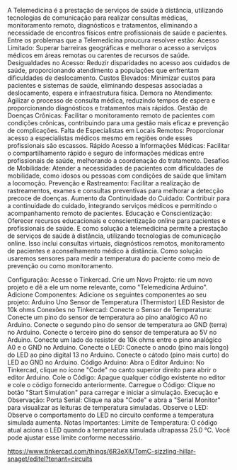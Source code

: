A Telemedicina é a prestação de serviços de saúde à distância, utilizando tecnologias de comunicação para realizar consultas médicas, monitoramento remoto, diagnósticos e tratamentos, eliminando a necessidade de encontros físicos entre profissionais de saúde e pacientes. Entre os problemas que a Telemedicina proucura resolver estão:
Acesso Limitado:
Superar barreiras geográficas e melhorar o acesso a serviços médicos em áreas remotas ou carentes de recursos de saúde.
Desigualdades no Acesso:
Reduzir disparidades no acesso aos cuidados de saúde, proporcionando atendimento a populações que enfrentam dificuldades de deslocamento.
Custos Elevados:
Minimizar custos para pacientes e sistemas de saúde, eliminando despesas associadas a deslocamento, espera e infraestrutura física.
Demora no Atendimento:
Agilizar o processo de consulta médica, reduzindo tempos de espera e proporcionando diagnósticos e tratamentos mais rápidos.
Gestão de Doenças Crônicas:
Facilitar o monitoramento remoto de pacientes com condições crônicas, contribuindo para uma gestão mais eficaz e prevenção de complicações.
Falta de Especialistas em Locais Remotos:
Proporcionar acesso a especialistas médicos mesmo em regiões onde esses profissionais são escassos.
Rápido Acesso a Informações Médicas:
Facilitar o compartilhamento rápido e seguro de informações médicas entre profissionais de saúde, melhorando a coordenação do tratamento.
Desafios de Mobilidade:
Atender a necessidades de pacientes com dificuldades de mobilidade, como idosos ou pessoas com condições de saúde que limitam a locomoção.
Prevenção e Rastreamento:
Facilitar a realização de rastreamentos, exames e consultas preventivas para melhorar a detecção precoce de doenças.
Aumento da Continuidade do Cuidado:
Contribuir para a continuidade do cuidado, integrando serviços médicos e permitindo o acompanhamento remoto de pacientes.
Educação e Conscientização:
Oferecer recursos educacionais e conscientização online para pacientes e profissionais de saúde.
E como solução a telemedicina permite a prestação de serviços de saúde à distância, utilizando tecnologias de comunicação online. Isso inclui consultas virtuais, diagnósticos remotos, monitoramento de pacientes e aconselhamento médico à distância. Como solução usaremos sensores para medir a temperatura do paciente como meio de prevenção ou como monitoramento.

Configuração:
Acesse o Tinkercad.
Crie um Novo Projeto:
rie um novo projeto e dê a ele um nome relevante, como "Telemedicina Arduino".
Adicione Componentes:
Adicione os seguintes componentes ao seu projeto:
Arduino Uno
Sensor de Temperatura (Thermistor)
LED
Resistor de 10k ohms
Conexões no Tinkercad:
Conecte o Sensor de Temperatura:
Conecte um pino do sensor de temperatura ao pino analógico A0 no Arduino.
Conecte o segundo pino do sensor de temperatura ao GND (terra) no Arduino.
Conecte o terceiro pino do sensor de temperatura ao 5V no Arduino.
Conecte um lado do resistor de 10k ohms entre o pino analógico A0 e o GND no Arduino.
Conecte o LED:
Conecte o anodo (pino mais longo) do LED ao pino digital 13 no Arduino.
Conecte o cátodo (pino mais curto) do LED ao GND no Arduino.
Código Arduino:
Abra o Editor Arduino:
No Tinkercad, clique no ícone "Code" no canto superior direito para abrir o editor Arduino.
Cole o Código:
Apague qualquer código existente no editor e cole o código fornecido anteriormente.
Carregue o Código:
Clique no botão "Start Simulation" para carregar e iniciar a simulação.
Execução e Observação:
Porta Serial:
Clique na aba "Code" e abra a "Serial Monitor" para visualizar as leituras de temperatura simuladas.
Observe o LED:
Observe o comportamento do LED no circuito conforme a temperatura simulada aumenta.
Notas Importantes:
Limite de Temperatura:
O código atual aciona o LED quando a temperatura simulada ultrapassa 25.0 °C. Você pode ajustar esse limite conforme necessário.

https://www.tinkercad.com/things/6R3eXlUTomC-sizzling-hillar-snaget/editel?tenant=circuits

